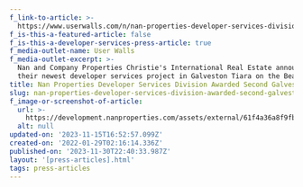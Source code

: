 ```yaml
---
f_link-to-article: >-
  https://www.userwalls.com/n/nan-properties-developer-services-division-awarded-galveston-project-2425667/
f_is-this-a-featured-article: false
f_is-this-a-developer-services-press-article: true
f_media-outlet-name: User Walls
f_media-outlet-excerpt: >-
  Nan and Company Properties Christie's International Real Estate announces
  their newest developer services project in Galveston Tiara on the Beach.
title: Nan Properties Developer Services Division Awarded Second Galveston Project
slug: nan-properties-developer-services-division-awarded-second-galveston-project-3
f_image-or-screenshot-of-article:
  url: >-
    https://development.nanproperties.com/assets/external/61f4a36a8f9fb0dba4de8404_screen20shot202022-01-2120at2010.19.34%20AM.png
  alt: null
updated-on: '2023-11-15T16:52:57.099Z'
created-on: '2022-01-29T02:16:14.336Z'
published-on: '2023-11-30T22:40:33.987Z'
layout: '[press-articles].html'
tags: press-articles
---
```



